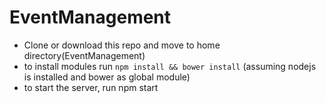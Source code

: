 # EventManagement
- Clone or download this repo and move to home directory(EventManagement)
- to install modules run `npm install && bower install` (assuming nodejs is installed and bower as global module)
- to start the server, run npm start
